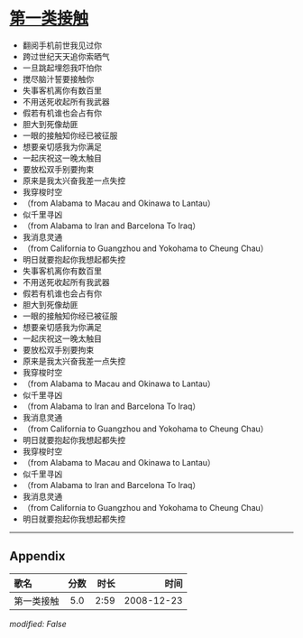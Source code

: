 # [第一类接触](https://music.163.com/song?id=30569084)

* 翻阅手机前世我见过你
* 跨过世纪天天追你索晒气
* 一旦跳起埋怨我吓怕你
* 搅尽脑汁誓要接触你
* 失事客机离你有数百里
* 不用送死收起所有我武器
* 假若有机谁也会占有你
* 胆大到死像劫匪
* 一眼的接触知你经已被征服
* 想要亲切感我为你满足
* 一起庆祝这一晚太触目
* 要放松双手别要拘束
* 原来是我太兴奋我差一点失控
* 我穿梭时空
* （from Alabama to Macau and Okinawa to Lantau）
* 似千里寻凶
* （from Alabama to Iran and Barcelona To Iraq）
* 我消息灵通
* （from California to Guangzhou and Yokohama to Cheung Chau）
* 明日就要抱起你我想起都失控
* 失事客机离你有数百里
* 不用送死收起所有我武器
* 假若有机谁也会占有你
* 胆大到死像劫匪
* 一眼的接触知你经已被征服
* 想要亲切感我为你满足
* 一起庆祝这一晚太触目
* 要放松双手别要拘束
* 原来是我太兴奋我差一点失控
* 我穿梭时空
* （from Alabama to Macau and Okinawa to Lantau）
* 似千里寻凶
* （from Alabama to Iran and Barcelona To Iraq）
* 我消息灵通
* （from California to Guangzhou and Yokohama to Cheung Chau）
* 明日就要抱起你我想起都失控
* 我穿梭时空
* （from Alabama to Macau and Okinawa to Lantau）
* 似千里寻凶
* （from Alabama to Iran and Barcelona To Iraq）
* 我消息灵通
* （from California to Guangzhou and Yokohama to Cheung Chau）
* 明日就要抱起你我想起都失控


---

## Appendix

|歌名|分数|时长|时间|
|:---|:---:|---:|---:|
|第一类接触|5.0|2:59|2008-12-23

*modified: False*